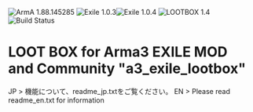 ![ArmA 1.88.145285](https://img.shields.io/badge/Arma-1.88.145285-blue.svg) ![Exile 1.0.3](https://img.shields.io/badge/Exile-1.0.3-C72651.svg)![Exile 1.0.4](https://img.shields.io/badge/Exile-1.0.4-C72651.svg) ![LOOTBOX 1.4](https://img.shields.io/badge/LOOTBOX-v1.4-orange.svg) ![Build Status](https://img.shields.io/badge/build-passing-brightgreen.svg)

# LOOT BOX for Arma3 EXILE MOD and Community "a3_exile_lootbox"

JP > 機能について、readme_jp.txtをご覧ください。
EN > Please read readme_en.txt for information
